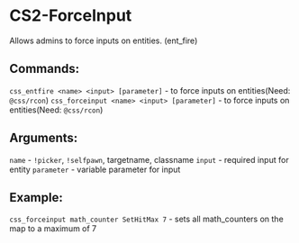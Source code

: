 # CS2-ForceInput
Allows admins to force inputs on entities. (ent_fire)

## Commands:
`css_entfire <name> <input> [parameter]` - to force inputs on entities(Need: `@css/rcon`)
`css_forceinput <name> <input> [parameter]` - to force inputs on entities(Need: `@css/rcon`)

## Arguments:
`name` - `!picker`, `!selfpawn`, targetname, classname
`input` - required input for entity
`parameter` - variable parameter for input

## Example:
`css_forceinput math_counter SetHitMax 7` - sets all math_counters on the map to a maximum of 7